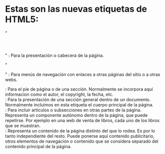 <h1>Estas son las nuevas etiquetas de HTML5:</h1>

"<header></header>" : Para la presentación o cabecera de la página.

"<nav></nav>" : Para menús de navegación con enlaces a otras páginas del sitio o a otras webs.

<footer></footer> : Para el pie de página o de una sección. Normalmente se incorpora aquí informacion como el autor, el copyright, la fecha, etc.

<section></section> : Para la presentación de una sección general dentro de un documento. Normalmente incluimos en esta etiqueta el cuerpo principal de la página.

<article></article> : Para incluir artículos o subsecciones en otras partes de la página. Representa un componente autónomo dentro de la página, que puede repetirse. Por ejemplo en una web de venta de libros, cada uno de los libros que se muestran.

<aside></aside> : Representa un contenido de la página distinto del que lo rodea. Es por lo tanto independiente del resto. Puede ponerse aquí contenido publicitario, otros elementos de navegación o contenido que se considera separado del contenido principal de la página.
